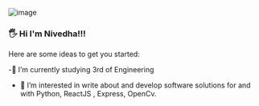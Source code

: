 ![image](https://user-images.githubusercontent.com/73925061/117100670-efcd3b80-ad91-11eb-91df-9f265a7eb425.png)

### 🖐 Hi I'm Nivedha!!!

Here are some ideas to get you started:

-🔭 I’m currently studying 3rd of Engineering
- 🌱 I’m interested in write about and  develop software solutions for and with Python, ReactJS , Express, OpenCv.




